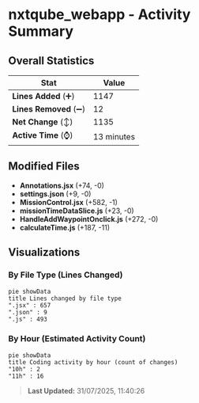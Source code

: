 # nxtqube_webapp - Activity Summary 

## Overall Statistics

| Stat                   | Value                                                             |
| ---------------------- | ----------------------------------------------------------------- |
| **Lines Added** (➕)   | 1147                                          |
| **Lines Removed** (➖) | 12                                        |
| **Net Change** (↕)    | 1135                |
| **Active Time** (⌚)   | 13 minutes |


## Modified Files
- **Annotations.jsx** (+74, -0)
- **settings.json** (+9, -0)
- **MissionControl.jsx** (+582, -1)
- **missionTimeDataSlice.js** (+23, -0)
- **HandleAddWaypointOnclick.js** (+272, -0)
- **calculateTime.js** (+187, -11)

## Visualizations

### By File Type (Lines Changed)

```mermaid
pie showData
title Lines changed by file type
".jsx" : 657
".json" : 9
".js" : 493
```

### By Hour (Estimated Activity Count)

```mermaid
pie showData
title Coding activity by hour (count of changes)
"10h" : 2
"11h" : 16
```


> **Last Updated:** 31/07/2025, 11:40:26
